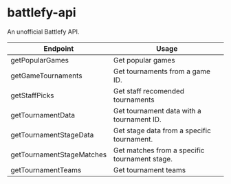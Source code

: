 # battlefy-api
An unofficial Battlefy API.

Endpoint | Usage
--- | ---
getPopularGames | Get popular games
getGameTournaments | Get tournaments from a game ID.
getStaffPicks | Get staff recomended tournaments
getTournamentData | Get tournament data with a tournament ID.
getTournamentStageData | Get stage data from a specific tournament.
getTournamentStageMatches | Get matches from a specific tournament stage.
getTournamentTeams | Get tournament teams
